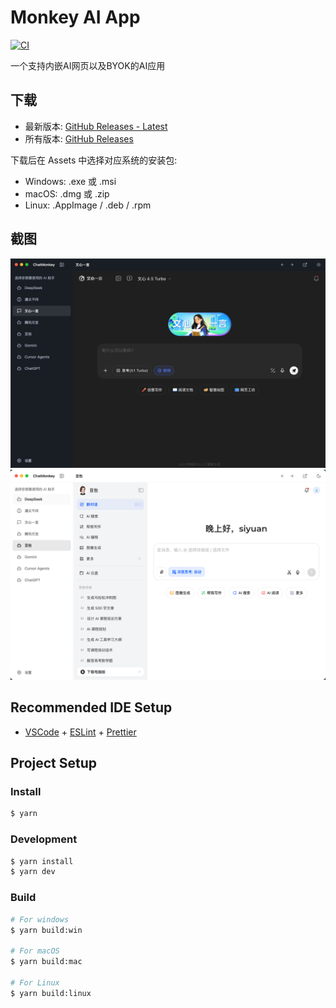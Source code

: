 # Monkey AI App

[![CI](https://github.com/horizon0514/monkey-ai-app/actions/workflows/ci.yml/badge.svg?branch=main)](https://github.com/horizon0514/monkey-ai-app/actions/workflows/ci.yml)

一个支持内嵌AI网页以及BYOK的AI应用

## 下载

- 最新版本: [GitHub Releases - Latest](https://github.com/horizon0514/monkey-ai-app/releases/latest)
- 所有版本: [GitHub Releases](https://github.com/horizon0514/monkey-ai-app/releases)

下载后在 Assets 中选择对应系统的安装包:
- Windows: .exe 或 .msi
- macOS: .dmg 或 .zip
- Linux: .AppImage / .deb / .rpm

## 截图

![截图](screenshot/screenshot1.png)
![截图](screenshot/screenshot2.png)

## Recommended IDE Setup

- [VSCode](https://code.visualstudio.com/) + [ESLint](https://marketplace.visualstudio.com/items?itemName=dbaeumer.vscode-eslint) + [Prettier](https://marketplace.visualstudio.com/items?itemName=esbenp.prettier-vscode)

## Project Setup

### Install

```bash
$ yarn
```

### Development

```bash
$ yarn install
$ yarn dev
```

### Build

```bash
# For windows
$ yarn build:win

# For macOS
$ yarn build:mac

# For Linux
$ yarn build:linux
```
